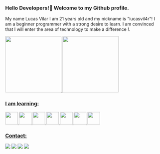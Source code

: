   ### Hello Developers!👋 Welcome to my Github profile.

My name Lucas Vilar I am 21 years old and my nickname is "lucasvil4r"! I am a beginner programmer with a strong desire to learn. I am convinced that I will enter the area of ​​technology to make a difference !.

<div>
<a href="https://github.com/lucasvil4r">
<img height="180em" src="https://github-readme-stats.vercel.app/api?username=lucasvil4r&show_icons=true&theme=dracula&include_all_commits=true&count_private=true"/>
<img height="180em" src="https://github-readme-stats.vercel.app/api/top-langs/?username=lucasvil4r&layout=compact&langs_count=7&theme=dracula"/>
</div>

### I am learning:

  <img src="https://cdn.jsdelivr.net/gh/devicons/devicon/icons/python/python-original-wordmark.svg" width="40" height="40"/>
            <img src="https://cdn.jsdelivr.net/gh/devicons/devicon/icons/javascript/javascript-original.svg" width="40" height="40"/>
            <img src="https://cdn.jsdelivr.net/gh/devicons/devicon/icons/html5/html5-original-wordmark.svg" width="40 height="40"/>
            <img src="https://cdn.jsdelivr.net/gh/devicons/devicon/icons/css3/css3-original-wordmark.svg" width="40 height="40"/>                                                     <img src="https://cdn.jsdelivr.net/gh/devicons/devicon/icons/react/react-original-wordmark.svg" width="40 height="40"/>
            <img src="https://cdn.jsdelivr.net/gh/devicons/devicon/icons/nodejs/nodejs-original.svg" width="40 height="40"/>
            <img src="https://cdn.jsdelivr.net/gh/devicons/devicon/icons/mysql/mysql-original-wordmark.svg" width="40 height="40"/>
            
### Contact:

<div>
<a href="https://instagram.com/lucasvil4r" target="_blank"><img src="https://img.shields.io/badge/-Instagram-%23E4405F?style=for-the-badge&logo=instagram&logoColor=white" target="_blank"></a>
<a href = "lucas.vilar95784@gmail.com"><img src="https://img.shields.io/badge/Gmail-D14836?style=for-the-badge&logo=gmail&logoColor=white" target="_blank"></a>
<a href="https://www.linkedin.com/in/lucasvil4r" target="_blank"><img src="https://img.shields.io/badge/-LinkedIn-%230077B5?style=for-the-badge&logo=linkedin&logoColor=white" target="_blank"></a>   
<a href="lucasvilar-celestino@hotmail.com">
  <img src="https://camo.githubusercontent.com/be08f7a1c998ec3e477fd0d3cc0e7fa39255cce4e77daf537e80c0f33e4d87d0/68747470733a2f2f696d672e736869656c64732e696f2f62616467652f4d6963726f736f66745f4f75746c6f6f6b2d3030373844343f7374796c653d666f722d7468652d6261646765266c6f676f3d6d6963726f736f66742d6f75746c6f6f6b266c6f676f436f6c6f723d7768697465" data-canonical-src="https://img.shields.io/badge/Microsoft_Outlook-0078D4?style=for-the-badge&amp;logo=microsoft-outlook&amp;logoColor=white" style="max-width: 100%;"></a>
</div>           



                     
            
          
                                                                                                                                
                                                                                                                                 
          
          
          
  
          
